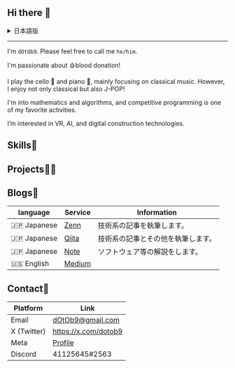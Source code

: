 ## Hi there 👋

<details><summary>日本語版</summary>
こんにちは、dOtOb9です。気軽に「he/him」と呼んでください。

🩸献血が大好きです！

チェロ🎻とピアノ🎹を演奏していて、主にクラシック音楽に取り組んでいますが、クラシックだけでなくJ-POPも楽しんでいます！

数学やアルゴリズムにも興味があり、競技プログラミングは大好きな活動のひとつです。

VRやAI、デジタル構築技術にも関心があります。

</details>

---

I'm `dOtOb9`. Please feel free to call me `he/him`.

I'm passionate about 🩸blood donation!

I play the cello 🎻 and piano 🎹, mainly focusing on classical music. However, I enjoy not only classical but also J-POP!

I'm into mathematics and algorithms, and competitive programming is one of my favorite activities.

I’m interested in VR, AI, and digital construction technologies.

## Skills💪

## Projects👨‍💻

## Blogs📰
| language     | Service                             | Information                       |
|--------------|-------------------------------------|-----------------------------------|
| 🇯🇵 Japanese |[Zenn](https://zenn.dev/dotob9)      | 技術系の記事を執筆します。        |
| 🇯🇵 Japanese |[Qiita](https://qiita.com/dOtOb9)    | 技術系の記事とその他を執筆します。|
| 🇯🇵 Japanese |[Note](https://note.com/dotob9/)     | ソフトウェア等の解説をします。    |
| 🇺🇸 English  |[Medium](https://medium.com/@dotob9) |


## Contact📨
| Platform     | Link                                                                         |
|--------------|------------------------------------------------------------------------------|
| Email        | dOtOb9@gmail.com                                                             |
| X (Twitter)  | https://x.com/dotob9                                                         |
| Meta         | [Profile](https://horizon.meta.com/profile/198894493318437/?hwsh=eUxKQTuNOu) |
| Discord      | 41125645#2563                                                                |
